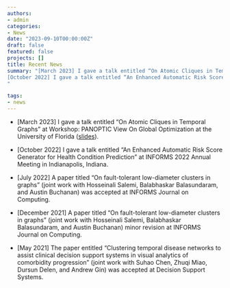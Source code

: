 ```yaml
---
authors:
- admin
categories:
- News
date: "2023-09-10T00:00:00Z"
draft: false
featured: false
projects: []
title: Recent News
summary: "[March 2023] I gave a talk entitled “On Atomic Cliques in Temporal Graphs” at Workshop: PANOPTIC View On Global Optimization at the University of Florida.<br>
[October 2022] I gave a talk entitled “An Enhanced Automatic Risk Score Generator for Health Condition Prediction” at INFORMS 2022 Annual Meeting in Indianapolis, Indiana.<br>
"

tags:
- news
---
```


- [March 2023] I gave a talk entitled “On Atomic Cliques in Temporal Graphs” at Workshop: PANOPTIC View On Global Optimization at the University of Florida ([slides](/publication/2021-2025/atomic-clique-2023/PANOPTIC_UFL_Lu.pdf)).

- [October 2022] I gave a talk entitled “An Enhanced Automatic Risk Score Generator for Health Condition Prediction” at INFORMS 2022 Annual Meeting in Indianapolis, Indiana.
- [July 2022] A paper titled “On fault-tolerant low-diameter clusters in graphs” (joint work with Hosseinali Salemi, Balabhaskar Balasundaram, and Austin Buchanan) was accepted at INFORMS Journal on Computing.
- [December 2021] A paper titled “On fault-tolerant low-diameter clusters in graphs” (joint work with Hosseinali Salemi, Balabhaskar Balasundaram, and Austin Buchanan) minor revision at INFORMS Journal on Computing.
- [May 2021] The paper entitled “Clustering temporal disease networks to assist clinical decision support systems in visual analytics of comorbidity progression” (joint work with Suhao Chen, Zhuqi Miao, Dursun Delen, and Andrew Gin) was accepted at Decision Support Systems.

